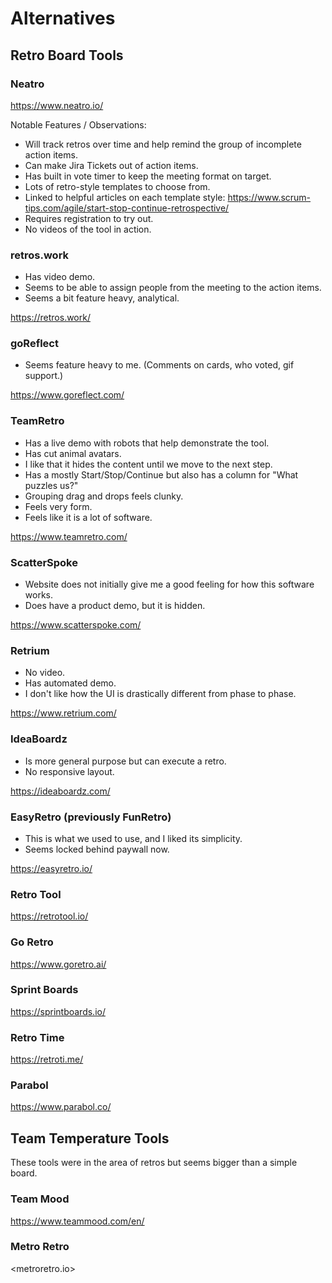 # Alternatives

## Retro Board Tools

### Neatro

<https://www.neatro.io/>

Notable Features / Observations:

* Will track retros over time and help remind the group of incomplete action items.
* Can make Jira Tickets out of action items.
* Has built in vote timer to keep the meeting format on target.
* Lots of retro-style templates to choose from.
* Linked to helpful articles on each template style: <https://www.scrum-tips.com/agile/start-stop-continue-retrospective/>
* Requires registration to try out.
* No videos of the tool in action.

### retros.work

* Has video demo.
* Seems to be able to assign people from the meeting to the action items.
* Seems a bit feature heavy, analytical.

<https://retros.work/>

### goReflect

* Seems feature heavy to me. (Comments on cards, who voted, gif support.)

<https://www.goreflect.com/>

### TeamRetro

* Has a live demo with robots that help demonstrate the tool.
* Has cut animal avatars.
* I like that it hides the content until we move to the next step.
* Has a mostly Start/Stop/Continue but also has a column for "What puzzles us?"
* Grouping drag and drops feels clunky.
* Feels very form. 
* Feels like it is a lot of software.

<https://www.teamretro.com/>

### ScatterSpoke

* Website does not initially give me a good feeling for how this software works.
* Does have a product demo, but it is hidden.

<https://www.scatterspoke.com/>

### Retrium

* No video.
* Has automated demo.
* I don't like how the UI is drastically different from phase to phase.

<https://www.retrium.com/>

### IdeaBoardz

* Is more general purpose but can execute a retro.
* No responsive layout.

<https://ideaboardz.com/>

### EasyRetro (previously FunRetro)

* This is what we used to use, and I liked its simplicity.
* Seems locked behind paywall now.

<https://easyretro.io/>

### Retro Tool

<https://retrotool.io/>

### Go Retro

<https://www.goretro.ai/>

### Sprint Boards

<https://sprintboards.io/>

### Retro Time

<https://retroti.me/>

### Parabol

<https://www.parabol.co/>

## Team Temperature Tools

These tools were in the area of retros but seems bigger than a simple board.

### Team Mood

<https://www.teammood.com/en/>

### Metro Retro

<metroretro.io>
